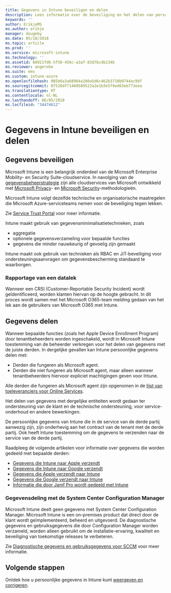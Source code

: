 ```yaml
---
title: Gegevens in Intune beveiligen en delen
description: Lees informatie over de beveiliging en het delen van persoonlijke gegevens in Intune.
keywords: ''
author: ErikjeMS
ms.author: erikje
manager: dougeby
ms.date: 05/18/2018
ms.topic: article
ms.prod: ''
ms.service: microsoft-intune
ms.technology: ''
ms.assetid: 68921fd6-5f50-456c-a3af-83d7bc4b134b
ms.reviewer: angerobe
ms.suite: ems
ms.custom: intune-azure
ms.openlocfilehash: 085b6a3a68964a200a5d6c462b3710b9744ac99f
ms.sourcegitcommit: 07528df71460589522a2e1b3e5f9ed63eb773eea
ms.translationtype: HT
ms.contentlocale: nl-NL
ms.lasthandoff: 06/05/2018
ms.locfileid: "34474612"
---
```

# <a name="data-security-and-sharing-in-intune"></a>Gegevens in Intune beveiligen en delen


## <a name="data-security"></a>Gegevens beveiligen

Microsoft Intune is een belangrijk onderdeel van de Microsoft Enterprise Mobility- en Security Suite-cloudservice. In navolging van de [gegevensbeheerstrategie](https://www.microsoft.com/en-us/TrustCenter/Security/default.aspx) zijn alle cloudservices van Microsoft ontwikkeld met [Microsoft Privacy](https://www.microsoft.com/en-us/trustcenter/privacy)- en [Microsoft Security](https://www.microsoft.com/en-us/trustcenter/security/)-methodologieën.  

Microsoft Intune volgt dezelfde technische en organisatorische maatregelen die Microsoft Azure-serviceteams nemen voor de beveiliging tegen lekken.

Zie [Service Trust Portal](https://www.microsoft.com/en-us/TrustCenter/stp) voor meer informatie.

Intune maakt gebruik van gegevensminimalisatietechnieken, zoals

- aggregatie
- optionele gegevensverzameling voor bepaalde functies
- gegevens die minder nauwkeurig of gevoelig zijn gemaakt

Intune maakt ook gebruik van technieken als RBAC en JiT-beveiliging voor ondersteuningsaanvragen om gegevensbescherming standaard te waarborgen. 

### <a name="data-breach-reporting"></a>Rapportage van een datalek

Wanneer een CRSI (Customer-Reportable Security Incident) wordt geïdentificeerd, worden klanten hiervan op de hoogte gebracht. In dit proces wordt samen met het Microsoft O365-team melding gedaan van het lek aan de gebruikers van Microsoft O365 met Intune.

## <a name="data-sharing"></a>Gegevens delen

Wanneer bepaalde functies (zoals het Apple Device Enrollment Program) door tenantbeheerders worden ingeschakeld, wordt in Microsoft Intune toestemming van de beheerder verkregen voor het delen van gegevens met de juiste derden. In dergelijke gevallen kan Intune persoonlijke gegevens delen met:

- Derden die fungeren als Microsoft agent.
- Derden die niet fungeren als Microsoft agent, maar alleen wanneer tenantbeheerders hiervoor expliciet machtigingen geven voor Intune.

Alle derden die fungeren als Microsoft agent zijn opgenomen in de [lijst van toeleveranciers voor Online Services](https://aka.ms/Online_Serv_Subcontractor_List).

Het delen van gegevens met dergelijke entiteiten wordt gedaan ter ondersteuning van de klant en de technische ondersteuning, voor service-onderhoud en andere bewerkingen.

De persoonlijke gegevens van Intune die in de service van de derde partij aanwezig zijn, zijn onderhevig aan het contract van de tenant met de derde partij. Ook heeft Intune toestemming om de gegevens te verzenden naar de service van de derde partij.  

Raadpleeg de volgende artikelen voor informatie over gegevens die worden gedeeld met bepaalde derden:
- [Gegevens die Intune naar Apple verzendt](data-intune-sends-to-apple.md)
- [Gegevens die Intune naar Google verzendt](data-intune-sends-to-google.md)
- [Gegevens die Apple verzendt naar Intune](data-apple-sends-to-intune.md)
- [Gegevens die Google verzendt naar Intune](data-google-sends-to-intune.md)
- [Informatie die door Jamf Pro wordt gedeeld met Intune](conditional-access-integrate-jamf.md#information-shared-from-jamf-pro-to-intune)

### <a name="system-center-configuration-manager-data-sharing"></a>Gegevensdeling met de System Center Configuration Manager

Microsoft Intune deelt geen gegevens met System Center Configuration Manager. Microsoft Intune is een on-premises product dat direct door de klant wordt geïmplementeerd, beheerd en uitgevoerd. De diagnostische gegevens en gebruiksgegevens die door Configuration Manager worden verzameld, worden alleen gebruikt om de installatie-ervaring, kwaliteit en beveiliging van toekomstige releases te verbeteren.

Zie [Diagnostische gegevens en gebruiksgegevens voor SCCM](https://docs.microsoft.com/en-us/sccm/core/plan-design/diagnostics/diagnostics-and-usage-data.md) voor meer informatie. 


## <a name="next-steps"></a>Volgende stappen

Ontdek hoe u persoonlijke gegevens in Intune kunt [weergeven en corrigeren](privacy-data-view-correct.md).